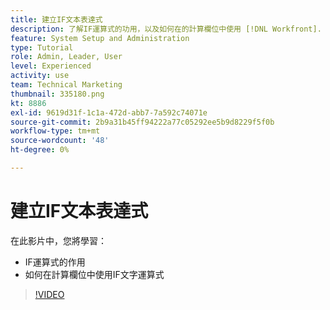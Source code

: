 ```yaml
---
title: 建立IF文本表達式
description: 了解IF運算式的功用，以及如何在的計算欄位中使用 [!DNL Workfront].
feature: System Setup and Administration
type: Tutorial
role: Admin, Leader, User
level: Experienced
activity: use
team: Technical Marketing
thumbnail: 335180.png
kt: 8886
exl-id: 9619d31f-1c1a-472d-abb7-7a592c74071e
source-git-commit: 2b9a31b45ff94222a77c05292ee5b9d8229f5f0b
workflow-type: tm+mt
source-wordcount: '48'
ht-degree: 0%

---
```


# 建立IF文本表達式

在此影片中，您將學習：

* IF運算式的作用
* 如何在計算欄位中使用IF文字運算式

>[!VIDEO](https://video.tv.adobe.com/v/335180/?quality=12)
